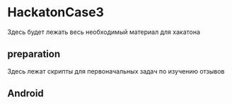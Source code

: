 # HackatonCase3

Здесь будет лежать весь необходимый материал для хакатона

## preparation
Здесь лежат скрипты для первоначальных задач по изучению отзывов

## Android

